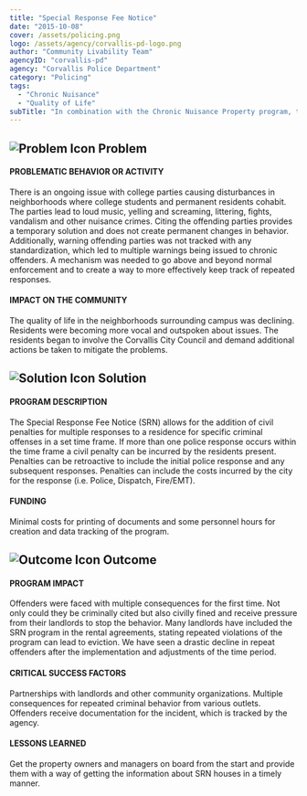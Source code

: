```yaml
---
title: "Special Response Fee Notice"
date: "2015-10-08"
cover: /assets/policing.png
logo: /assets/agency/corvallis-pd-logo.png
author: "Community Livability Team"
agencyID: "corvallis-pd"
agency: "Corvallis Police Department"
category: "Policing"
tags:
  - "Chronic Nuisance"
  - "Quality of Life"
subTitle: "In combination with the Chronic Nuisance Property program, the use of civil fees lead to reductions in repeat nuisance calls associated with college rentals."
---
```


## ![Problem Icon](https://github.com/google/material-design-icons/raw/master/alert/1x_web/ic_error_outline_black_48dp.png "Problem") Problem

#### PROBLEMATIC BEHAVIOR OR ACTIVITY

There is an ongoing issue with college parties causing disturbances in neighborhoods where college students and permanent residents cohabit. The parties lead to loud music, yelling and screaming, littering, fights, vandalism and other nuisance crimes. Citing the offending parties provides a temporary solution and does not create permanent changes in behavior. Additionally, warning offending parties was not tracked with any standardization, which led to multiple warnings being issued to chronic offenders. A mechanism was needed to go above and beyond normal enforcement and to create a way to more effectively keep track of repeated responses.

#### IMPACT ON THE COMMUNITY

The quality of life in the neighborhoods surrounding campus was declining. Residents were becoming more vocal and outspoken about issues. The residents began to involve the Corvallis City Council and demand additional actions be taken to mitigate the problems.

## ![Solution Icon](https://github.com/google/material-design-icons/raw/master/action/1x_web/ic_lightbulb_outline_black_48dp.png "Solution") Solution

#### PROGRAM DESCRIPTION

The Special Response Fee Notice (SRN) allows for the addition of civil penalties for multiple responses to a residence for specific criminal offenses in a set time frame. If more than one police response occurs within the time frame a civil penalty can be incurred by the residents present. Penalties can be retroactive to include the initial police response and any subsequent responses. Penalties can include the costs incurred by the city for the response (i.e. Police, Dispatch, Fire/EMT).

#### FUNDING

Minimal costs for printing of documents and some personnel hours for creation and data tracking of the program.

## ![Outcome Icon](https://github.com/google/material-design-icons/raw/master/action/1x_web/ic_view_list_black_48dp.png "Outcome") Outcome

#### PROGRAM IMPACT

Offenders were faced with multiple consequences for the first time. Not only could they be criminally cited but also civilly fined and receive pressure from their landlords to stop the behavior. Many landlords have included the SRN program in the rental agreements, stating repeated violations of the program can lead to eviction. We have seen a drastic decline in repeat offenders after the implementation and adjustments of the time period.

#### CRITICAL SUCCESS FACTORS

Partnerships with landlords and other community organizations. Multiple consequences for repeated criminal behavior from various outlets. Offenders receive documentation for the incident, which is tracked by the agency.

#### LESSONS LEARNED

Get the property owners and managers on board from the start and provide them with a way of getting the information about SRN houses in a timely manner.
